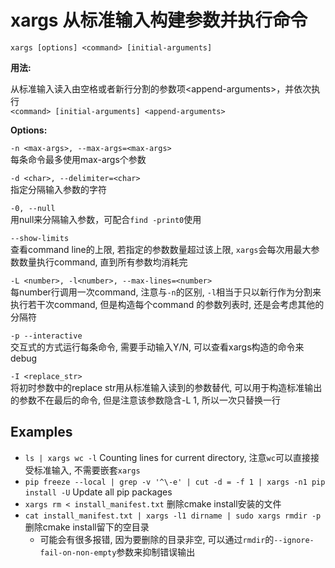 # xargs 从标准输入构建参数并执行命令

`xargs [options] <command> [initial-arguments]`

**用法:**

从标准输入读入由空格或者新行分割的参数项\<append-arguments\>，并依次执行  
`<command> [initial-arguments] <append-arguments>`

**Options:**

`-n <max-args>, --max-args=<max-args>`  
每条命令最多使用max-args个参数

`-d <char>, --delimiter=<char>`  
指定分隔输入参数的字符

`-0, --null`  
用null来分隔输入参数，可配合`find -print0`使用

`--show-limits`  
查看command line的上限, 若指定的参数数量超过该上限, `xargs`会每次用最大参数数量执行command, 直到所有参数均消耗完

`-L <number>, -l<number>, --max-lines=<number>`  
每number行调用一次command, 注意与`-n`的区别, `-l`相当于只以新行作为分割来执行若干次command, 但是构造每个command
的参数列表时, 还是会考虑其他的分隔符

`-p --interactive`  
交互式的方式运行每条命令, 需要手动输入Y/N, 可以查看xargs构造的命令来debug

`-I <replace_str>`  
将初时参数中的replace str用从标准输入读到的参数替代, 可以用于构造标准输出的参数不在最后的命令, 但是注意该参数隐含-L 1, 所以一次只替换一行

## Examples
* `ls | xargs wc -l` Counting lines for current directory, 注意`wc`可以直接接受标准输入, 不需要嵌套`xargs`
* `pip freeze --local | grep -v '^\-e' | cut -d = -f 1 | xargs -n1 pip install -U` Update all pip packages
* `xargs rm < install_manifest.txt` 删除cmake install安装的文件
* `cat install_manifest.txt | xargs -l1 dirname | sudo xargs rmdir -p` 删除cmake install留下的空目录
    - 可能会有很多报错, 因为要删除的目录非空, 可以通过`rmdir`的`--ignore-fail-on-non-empty`参数来抑制错误输出
